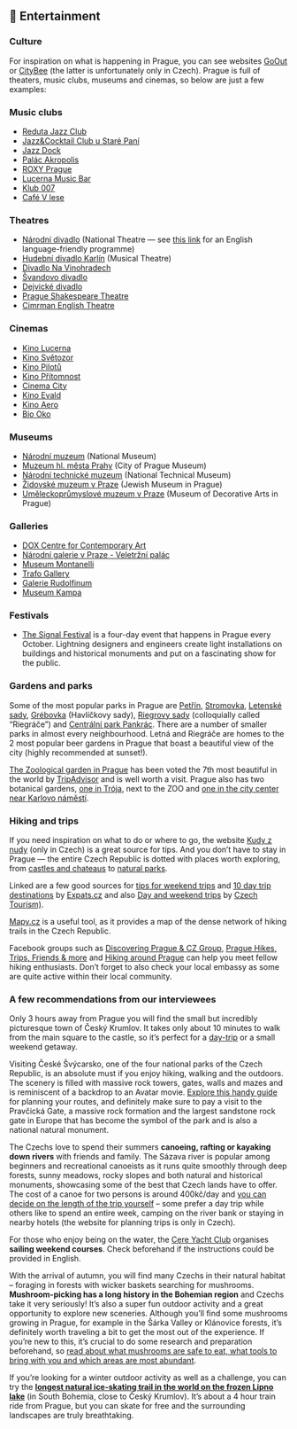 ## 🍿 Entertainment

### Culture

For inspiration on what is happening in Prague, you can see websites [GoOut](https://goout.net/en/prague/) or [CityBee](https://www.citybee.cz/vyhledavani/) (the latter is unfortunately only in Czech). Prague is full of theaters, music clubs, museums and cinemas, so below are just a few examples:

### Music clubs
- [Reduta Jazz Club](https://www.redutajazzclub.cz/)
- [Jazz&Cocktail Club u Staré Paní](https://www.oldladys.cz/)
- [Jazz Dock](https://www.jazzdock.cz/en/)
- [Palác Akropolis](https://www.palacakropolis.cz/)
- [ROXY Prague](https://www.roxy.cz/)
- [Lucerna Music Bar](https://musicbar.cz/en/)
- [Klub 007](https://klub007strahov.cz/)
- [Café V lese](https://www.facebook.com/cafevlese/)

### Theatres
- [Národní divadlo](https://www.narodni-divadlo.cz/en) (National Theatre — see [this link](https://www.narodni-divadlo.cz/en/news/english-friendly-dramas-2-en) for an English language-friendly programme) 
- [Hudební divadlo Karlín](https://hdk.vstupenka.online/maffil.php) (Musical Theatre)
- [Divadlo Na Vinohradech](https://www.divadlonavinohradech.com/)
- [Švandovo divadlo](https://www.svandovodivadlo.cz/)
- [Dejvické divadlo](https://www.dejvickedivadlo.cz/)
- [Prague Shakespeare Theatre](https://www.pragueshakespeare.com/)
- [Cimrman English Theatre](http://www.cimrmanenglishtheatre.cz/)

### Cinemas
- [Kino Lucerna](https://www.kinolucerna.cz/klient-263/kino-68/jazyk-en_GB)
- [Kino Světozor](https://www.kinosvetozor.cz/en)
- [Kino Pilotů](http://www.kinopilotu.cz/)
- [Kino Přítomnost](https://kinopritomnost.cz/en/)
- [Cinema City](https://www.cinemacity.cz/?lang=en_GB#/)
- [Kino Evald](http://www.evald.cz/klient-181/kino-53/jazyk-en_GB)
- [Kino Aero](https://www.kinoaero.cz/en)
- [Bio Oko](https://www.biooko.net/en)

### Museums
- [Národní muzeum](https://www.nm.cz/en) (National Museum)
- [Muzeum hl. města Prahy](http://en.muzeumprahy.cz/) (City of Prague Museum)
- [Národní technické muzeum](http://www.ntm.cz/en) (National Technical Museum)
- [Židovské muzeum v Praze](https://www.jewishmuseum.cz/en/info/visit/) (Jewish Museum in Prague)
- [Uměleckoprůmyslové muzeum v Praze](https://www.upm.cz/en/) (Museum of Decorative Arts in Prague)

### Galleries
- [DOX Centre for Contemporary Art](https://www.dox.cz/en)
- [Národní galerie v Praze - Veletržní palác](https://www.ngprague.cz/en/about/buildings/trade-fair-palace)
- [Museum Montanelli](https://museummontanelli.com/en/)
- [Trafo Gallery](https://trafogallery.cz/en/)
- [Galerie Rudolfinum](https://www.galerierudolfinum.cz/en/)
- [Museum Kampa](http://www.museumkampa.cz/en/)

### Festivals
- [The Signal Festival](https://www.signalfestival.com/en/) is a four-day event that happens in Prague every October. Lightning designers and engineers create light installations on buildings and historical monuments and put on a fascinating show for the public.

### Gardens and parks

Some of the most popular parks in Prague are [Petřín](http://www.myczechrepublic.com/prague/petrin-hill.html), [Stromovka](https://www.prague.eu/en/articles/stromovka-park-pragues-central-park-14816), [Letenské sady](https://www.prague.eu/en/object/places/488/letna-parks-letenske-sady), [Grébovka](https://www.prague.eu/cs/objekt/mista/464/grebovka-havlickovy-sady) (Havlíčkovy sady), [Riegrovy sady](https://www.prague.eu/en/object/places/508/rieger-gardens-riegrovy-sady) (colloquially called “Riegráče”) and [Centrální park Pankrác](http://www.jdemven.cz/event/11-centralni-park-pankrac). There are a number of smaller parks in almost every neighbourhood. Letná and Riegráče are homes to the 2 most popular beer gardens in Prague that boast a beautiful view of the city (highly recommended at sunset!).

[The Zoological garden in Prague](https://www.zoopraha.cz/en) has been voted the 7th most beautiful in the world by [TripAdvisor](https://www.zoopraha.cz/en/about-zoo/news/8746-7th-best-zoo-in-the-world) and is well worth a visit. Prague also has two botanical gardens, [one in Trója](https://www.botanicka.cz/en), next to the ZOO and [one in the city center near Karlovo náměstí](https://bz-uk.cz/en). 

### Hiking and trips

If you need inspiration on what to do or where to go, the website [Kudy z nudy](https://www.kudyznudy.cz/) (only in Czech) is a great source for tips. And you don’t have to stay in Prague — the entire Czech Republic is dotted with places worth exploring, from [castles and chateaus](https://news.expats.cz/weekly-czech-news/the-top-10-castles-and-chateaus-in-the-czech-republic/) to [natural parks](https://theculturetrip.com/europe/czech-republic/articles/the-12-most-the-12-most-beautiful-places-in-the-czech-republic/). 

Linked are a few good sources for [tips for weekend trips](https://news.expats.cz/czech-culture/day-weekend-trips/) and [10 day trip destinations](https://news.expats.cz/czech-tourism/10-easy-day-trip-destinations/) by [Expats.cz](https://www.expats.cz/) and also [Day and weekend trips](https://www.visitczechrepublic.com/en-US/1a345555-803f-46e8-a766-ba23464f1972/article/n-day-and-weekend-trips-beyond-prague) by [Czech Tourism)](https://www.visitczechrepublic.com/en-US/ccee0ce4-106d-4160-b312-507845005e93/Things-to-Do). 

[Mapy.cz](http://www.mapy.cz) is a useful tool, as it provides a map of the dense network of hiking trails in the Czech Republic.

Facebook groups such as [Discovering Prague & CZ Group](https://www.facebook.com/groups/discoveringprague/), [Prague Hikes, Trips, Friends & more](https://www.facebook.com/groups/2002699623080187/) and [Hiking around Prague](https://www.facebook.com/groups/hiking.around.prague/) can help you meet fellow hiking enthusiasts. Don’t forget to also check your local embassy as some are quite active within their local community. 

### A few recommendations from our interviewees

Only 3 hours away from Prague you will find the small but incredibly picturesque town of Český Krumlov. It takes only about 10 minutes to walk from the main square to the castle, so it’s perfect for a [day-trip](https://www.wisemanfreetour.com/a-day-trip-to-cesky-krumlov-5-things-you-shouldnt-miss/) or a small weekend getaway. 

Visiting České Švýcarsko, one of the four national parks of the Czech Republic, is an absolute must if you enjoy hiking, walking and the outdoors. The scenery is filled with massive rock towers, gates, walls and mazes and is reminiscent of a backdrop to an Avatar movie. [Explore this handy guide](https://www.komoot.com/guide/514882/hiking-in-ceske-svycarsko) for planning your routes, and definitely make sure to pay a visit to the Pravčická Gate, a massive rock formation and the largest sandstone rock gate in Europe that has become the symbol of the park and is also a national natural monument.

The Czechs love to spend their summers **canoeing, rafting or kayaking down rivers** with friends and family. The Sázava river is popular among beginners and recreational canoeists as it runs quite smoothly through deep forests, sunny meadows, rocky slopes and both natural and historical monuments, showcasing some of the best that Czech lands have to offer. The cost of a canoe for two persons is around 400kč/day and [you can decide on the length of the trip yourself](https://www.sazava-tour.cz/sazava) – some prefer a day trip while others like to spend an entire week, camping on the river bank or staying in nearby hotels (the website for planning trips is only in Czech).

For those who enjoy being on the water, the [Cere Yacht Club](https://www.cere.cz/en/index.html) organises **sailing weekend courses**. Check beforehand if the instructions could be provided in English.

With the arrival of autumn, you will find many Czechs in their natural habitat – foraging in forests with wicker baskets searching for mushrooms. **Mushroom-picking has a long history in the Bohemian region** and Czechs take it very seriously! It’s also a super fun outdoor activity and a great opportunity to explore new sceneries. Although you’ll find some mushrooms growing in Prague, for example in the Šárka Valley or Klánovice forests, it’s definitely worth traveling a bit to get the most out of the experience. If you’re new to this, it’s crucial to do some research and preparation beforehand, so [read about what mushrooms are safe to eat, what tools to bring with you and which areas are most abundant](https://www.praguego.com/honest-guide/the-ultimate-guide-to-mushroom-hunting-in-prague/).

If you’re looking for a winter outdoor activity as well as a challenge, you can try the **[longest natural ice-skating trail in the world on the frozen Lipno lake](https://www.lipno.info/en/adventures/17-tips-for-awesome-trips/the-longest-skating-track-in-the-world.html)** (in South Bohemia, close to Český Krumlov). It’s about a 4 hour train ride from Prague, but you can skate for free and the surrounding landscapes are truly breathtaking. 
